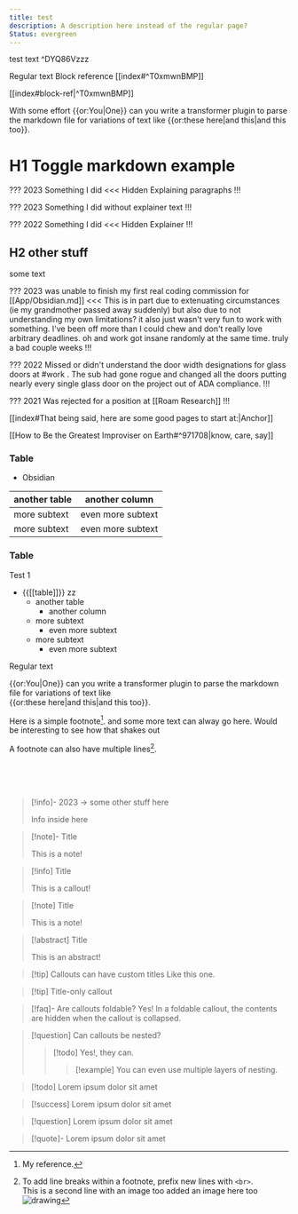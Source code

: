 ```yaml
---
title: test
description: A description here instead of the regular page?
Status: evergreen
---
```

test text ^DYQ86Vzzz

Regular text
Block reference [[index#^T0xmwnBMP]]

[[index#block-ref|^T0xmwnBMP]]
			

With some effort {{or:You|One}} can you write a transformer plugin to parse the markdown file for variations of text like  {{or:these here|and this|and this too}}.

# H1 Toggle markdown example

???
2023
Something I did
<<<
Hidden Explaining paragraphs
!!!

???
2023
Something I did without explainer text
!!!

???
2022
Something I did
<<<
Hidden Explainer
!!!

## H2 other stuff

some text

???
2023
was unable to finish my first real coding commission for [[App/Obsidian.md]]
<<<
This is in part due to extenuating circumstances (ie my grandmother passed away suddenly) but also due to not understanding my own limitations? it also just wasn't very fun to work with something. I've been off more than I could chew and don't really love arbitrary deadlines. oh and work got insane randomly at the same time. truly a bad couple weeks
!!!

???
2022
Missed or didn't understand the door width designations for glass doors at #work . The sub had gone rogue and changed all the doors putting nearly every single glass door on the project out of ADA compliance.
!!!

???
2021
Was rejected for a position at [[Roam Research]]
!!!


[[index#That being said, here are some good pages to start at:|Anchor]]

[[How to Be the Greatest Improviser on Earth#^971708|know, care, say]]

### Table
- Obsidian

| another table | another column    |
|---------------|-------------------|
| more subtext  | even more subtext |
| more subtext  | even more subtext |

### Table

Test 1
- {{[[table]]}} zz
    - another table
        - another column
    - more subtext
        - even more subtext
    - more subtext
        - even more subtext

Regular text

{{or:You|One}}
can you write a transformer plugin to parse the markdown file for variations of text like  
{{or:these here|and this|and this too}}.

Here is a simple footnote[^1]. and some more text can alway go here. Would be interesting to see how that shakes out

A footnote can also have multiple lines[^2].

[^1]: My reference.
[^2]: To add line breaks within a footnote, prefix new lines with `<br>`.<br>This is a second line with an image too added an image here too <br><img src="https://edwardtufte.github.io/tufte-css/img/rhino.png" alt="drawing" />


<br>
<br>
<br>

> [!info]- 2023 -> some other stuff here
> 
> Info inside here

> [!note]- Title
> 
> This is a note!

> [!info] Title
> 
> This is a callout!

> [!note] Title
> 
> This is a note!

> [!abstract] Title
> 
> This is an abstract!

> [!tip] Callouts can have custom titles
> Like this one.

> [!tip] Title-only callout

> [!faq]- Are callouts foldable?
> Yes! In a foldable callout, the contents are hidden when the callout is collapsed.

> [!question] Can callouts be nested?
> > [!todo] Yes!, they can.
> > > [!example]  You can even use multiple layers of nesting.

> [!todo]
> Lorem ipsum dolor sit amet

> [!success]
> Lorem ipsum dolor sit amet

> [!question]
> Lorem ipsum dolor sit amet

> [!quote]-
> Lorem ipsum dolor sit amet

